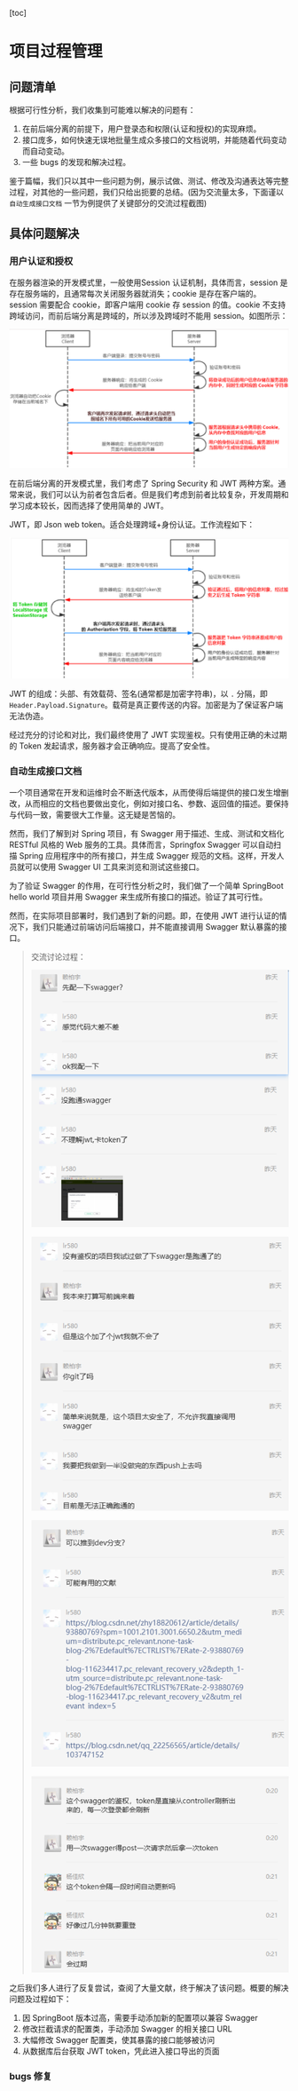 [toc]



# 项目过程管理

## 问题清单

根据可行性分析，我们收集到可能难以解决的问题有：

1. 在前后端分离的前提下，用户登录态和权限(认证和授权)的实现麻烦。
2. 接口庞多，如何快速无误地批量生成众多接口的文档说明，并能随着代码变动而自动变动。
3. 一些 bugs 的发现和解决过程。

鉴于篇幅，我们只以其中一些问题为例，展示试做、测试、修改及沟通表达等完整过程，对其他的一些问题，我们只给出扼要的总结。(因为交流量太多，下面谨以 `自动生成接口文档` 一节为例提供了关键部分的交流过程截图)



## 具体问题解决

### 用户认证和授权

在服务器渲染的开发模式里，一般使用Session 认证机制，具体而言，session 是存在服务端的，且通常每次关闭服务器就消失；cookie 是存在客户端的。session 需要配合 cookie，即客户端用 cookie 存 session 的值。cookie 不支持跨域访问，而前后端分离是跨域的，所以涉及跨域时不能用 session。如图所示：

![image-20230108222008164](img/image-20230108222008164.png)

在前后端分离的开发模式里，我们考虑了 Spring Security 和 JWT 两种方案。通常来说，我们可以认为前者包含后者。但是我们考虑到前者比较复杂，开发周期和学习成本较长，因而选择了使用简单的 JWT。

JWT，即 Json web token。适合处理跨域+身份认证。工作流程如下：

![image-20230108223216663](img/image-20230108223216663.png)

 JWT 的组成：头部、有效载荷、签名(通常都是加密字符串)，以 `.` 分隔，即 `Header.Payload.Signature`。载荷是真正要传送的内容。加密是为了保证客户端无法伪造。

经过充分的讨论和对比，我们最终使用了 JWT 实现鉴权。只有使用正确的未过期的 Token 发起请求，服务器才会正确响应。提高了安全性。



### 自动生成接口文档

一个项目通常在开发和运维时会不断迭代版本，从而使得后端提供的接口发生增删改，从而相应的文档也要做出变化，例如对接口名、参数、返回值的描述。要保持与代码一致，需要很大工作量。这无疑是苦恼的。

然而，我们了解到对 Spring 项目，有 Swagger 用于描述、生成、测试和文档化 RESTful 风格的 Web 服务的工具。具体而言，Springfox Swagger 可以自动扫描 Spring 应用程序中的所有接口，并生成 Swagger 规范的文档。这样，开发人员就可以使用 Swagger UI 工具来浏览和测试这些接口。

为了验证 Swagger 的作用，在可行性分析之时，我们做了一个简单 SpringBoot hello world 项目并用 Swagger 来生成所有接口的描述。验证了其可行性。

然而，在实际项目部署时，我们遇到了新的问题。即，在使用 JWT 进行认证的情况下，我们只能通过前端访问后端接口，并不能直接调用 Swagger 默认暴露的接口。

> 交流讨论过程：
>
> ![image-20230108224745092](img/image-20230108224745092.png)
>
> ![image-20230108224814064](img/image-20230108224814064.png)
>
> ![image-20230108224827915](img/image-20230108224827915.png)
>
> ![image-20230108224906548](img/image-20230108224906548.png)

之后我们多人进行了反复尝试，查阅了大量文献，终于解决了该问题。概要的解决问题及过程如下：

1. 因 SpringBoot 版本过高，需要手动添加新的配置项以兼容 Swagger
2. 修改拦截请求的配置类，手动添加 Swagger 的相关接口 URL
3. 大幅修改 Swagger 配置类，使其暴露的接口能够被访问
4. 从数据库后台获取 JWT token，凭此进入接口导出的页面



### bugs 修复